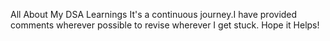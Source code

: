 All About My DSA Learnings
It's a continuous journey.I have provided comments wherever possible to revise wherever I get stuck.
Hope it Helps!
